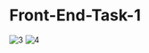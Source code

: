 # Front-End-Task-1
![3](https://user-images.githubusercontent.com/100553759/176014021-1fef5f46-6ccd-4550-93d1-70d81ae04056.png)
![4](https://user-images.githubusercontent.com/100553759/176014329-4620d052-b47f-4d68-beba-87c9631df96b.png)
